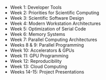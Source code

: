 - Week 1: Developer Tools
- Week 2: Priorities for Scientific Computing
- Week 3: Scientific Software Design
- Week 4: Modern Workstation Architectures
- Week 5: Optimization of Serial Code
- Week 6: Memory Systems
- Week 7: Parallel Computing Architectures
- Weeks 8 & 9: Parallel Programming
- Week 10: Accelerators & GPUs
- Week 11: GPU Programming
- Week 12: Reproducibility
- Week 13: Cloud Computing
- Weeks 14-15: Project Presentations